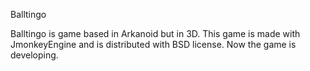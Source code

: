 Balltingo

Balltingo is game based in Arkanoid but in 3D. This game is made with JmonkeyEngine and is distributed with BSD license. Now the game is developing.
